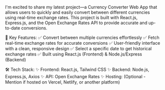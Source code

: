 I'm excited to share my latest project—a Currency Converter Web App that allows users to quickly and easily convert between different currencies using real-time exchange rates. This project is built with React.js, Express.js, and the Open Exchange Rates API to provide accurate and up-to-date conversions.

🔹 Key Features:
✅ Convert between multiple currencies effortlessly
✅ Fetch real-time exchange rates for accurate conversions
✅ User-friendly interface with a clean, responsive design
✅ Select a specific date to get historical exchange rates
✅ Built using React.js (Frontend) & Node.js/Express (Backend)

🛠️ Tech Stack:
✨ Frontend: React.js, Tailwind CSS
✨ Backend: Node.js, Express.js, Axios
✨ API: Open Exchange Rates
✨ Hosting: (Optional - Mention if hosted on Vercel, Netlify, or another platform)
